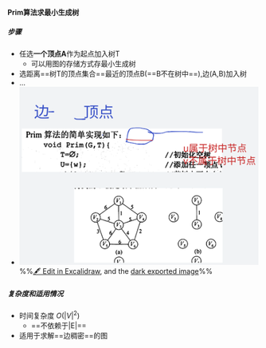 #### Prim算法求最小生成树
##### 步骤
- 任选**一个顶点A**作为起点加入树T
	- 可以用图的存储方式存最小生成树
- 选距离==树T的顶点集合==最近的顶点B(==B不在树中==),边(A,B)加入树
- ...
- ![](attachments/%E5%9B%BE%E7%9A%84%E6%9C%80%E5%B0%8F%E7%94%9F%E6%88%90%E6%A0%91%202022-10-23%2019.51.40.excalidraw.svg)
%%[🖋 Edit in Excalidraw](attachments/%E5%9B%BE%E7%9A%84%E6%9C%80%E5%B0%8F%E7%94%9F%E6%88%90%E6%A0%91%202022-10-23%2019.51.40.excalidraw.md), and the [dark exported image](attachments/%E5%9B%BE%E7%9A%84%E6%9C%80%E5%B0%8F%E7%94%9F%E6%88%90%E6%A0%91%202022-10-23%2019.51.40.excalidraw.dark.svg)%%
##### 复杂度和适用情况
- 时间复杂度 $O(|V|^2)$
	- ==不依赖于|E|==
- 适用于求解==边稠密==的图